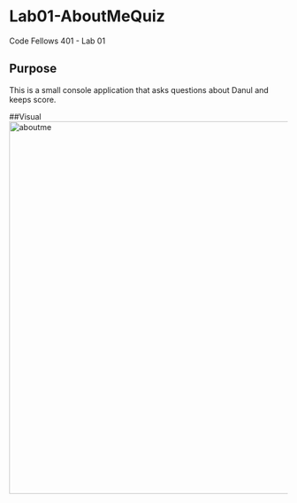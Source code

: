 # Lab01-AboutMeQuiz
Code Fellows 401 - Lab 01

## Purpose
This is a small console application that asks questions about Danul and keeps score.

##Visual
<img width="673" alt="aboutme" src="https://user-images.githubusercontent.com/25948479/46686317-c41f5000-cbac-11e8-9083-92a4c5218b39.PNG">
